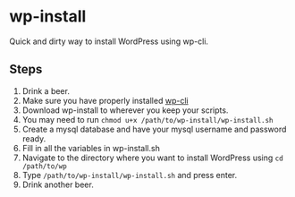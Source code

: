 # wp-install

Quick and dirty way to install WordPress using wp-cli.

## Steps

1. Drink a beer. 
2. Make sure you have properly installed [wp-cli](http://wp-cli.org/)
3. Download wp-install to wherever you keep your scripts.
4. You may need to run `chmod u+x /path/to/wp-install/wp-install.sh`
5. Create a mysql database and have your mysql username and password ready.
6. Fill in all the variables in wp-install.sh
7. Navigate to the directory where you want to install WordPress using `cd /path/to/wp`
8. Type `/path/to/wp-install/wp-install.sh` and press enter.
9. Drink another beer.